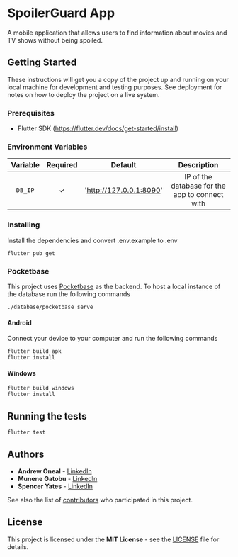 # SpoilerGuard App

A mobile application that allows users to find information about movies and TV shows without being spoiled.

## Getting Started

These instructions will get you a copy of the project up and running on your local machine for development and testing purposes. See deployment for notes on how to deploy the project on a live system.

### Prerequisites

- Flutter SDK (<https://flutter.dev/docs/get-started/install>)

### Environment Variables

|       Variable       | Required |              Default               |                              Description                               |
| :------------------: | :------: | :--------------------------------: | :--------------------------------------------------------------------: |
|   `DB_IP`    |    ✓     |          'http://127.0.0.1:8090'          |                 IP of the database for the app to connect with               |

### Installing

Install the dependencies and convert .env.example to .env

```sh-session
flutter pub get
```

### Pocketbase

This project uses [Pocketbase](https://pocketbase.io/docs/) as the backend. To host a local instance of the database run the following commands

```sh-session
./database/pocketbase serve
```

#### Android

Connect your device to your computer and run the following commands

```sh-session
flutter build apk
flutter install
```

#### Windows

```sh-session
flutter build windows
flutter install
```

## Running the tests

```sh-session
flutter test
```

## Authors

- **Andrew Oneal** - [LinkedIn](https://www.linkedin.com/in/andrewjoneal)
- **Munene Gatobu** - [LinkedIn](https://www.linkedin.com/in/munenegatobu)
- **Spencer Yates** - [LinkedIn](https://www.linkedin.com/in/sdy329)

See also the list of [contributors](https://github.com/AndrewOneal/capstone/contributors) who participated in this project.

## License

This project is licensed under the **MIT License** - see the [LICENSE](LICENSE) file for details.
